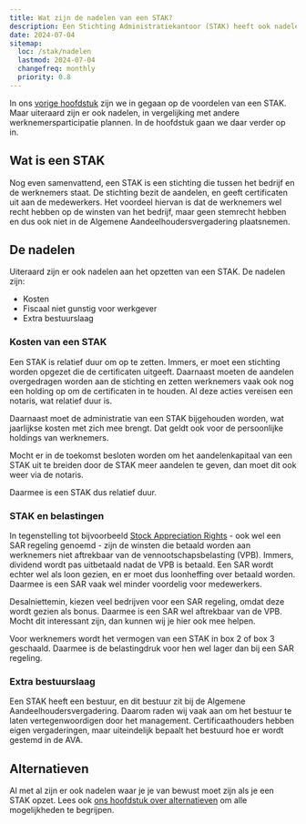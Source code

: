 ```yaml
---
title: Wat zijn de nadelen van een STAK?
description: Een Stichting Administratiekantoor (STAK) heeft ook nadelen die je moet begrijpen. We leggen ze uit.
date: 2024-07-04
sitemap:
  loc: /stak/nadelen
  lastmod: 2024-07-04
  changefreq: monthly
  priority: 0.8
---
```


In ons [vorige hoofdstuk](/stak/voordelen) zijn we in gegaan op de voordelen van een STAK. Maar uiteraard zijn er ook nadelen, in vergelijking met andere werknemersparticipatie plannen. In de hoofdstuk gaan we daar verder op in.

## Wat is een STAK

Nog even samenvattend, een STAK is een stichting die tussen het bedrijf en de werknemers staat. De stichting bezit de aandelen, en geeft certificaten uit aan de medewerkers. Het voordeel hiervan is dat de werknemers wel recht hebben op de winsten van het bedrijf, maar geen stemrecht hebben en dus ook niet in de Algemene Aandeelhoudersvergadering plaatsnemen.

## De nadelen

Uiteraard zijn er ook nadelen aan het opzetten van een STAK. De nadelen zijn:

- Kosten
- Fiscaal niet gunstig voor werkgever
- Extra bestuurslaag

### Kosten van een STAK

Een STAK is relatief duur om op te zetten. Immers, er moet een stichting worden opgezet die de certificaten uitgeeft. Daarnaast moeten de aandelen overgedragen worden aan de stichting en zetten werknemers vaak ook nog een holding op om de certificaten in te houden. Al deze acties vereisen een notaris, wat relatief duur is.

Daarnaast moet de administratie van een STAK bijgehouden worden, wat jaarlijkse kosten met zich mee brengt. Dat geldt ook voor de persoonlijke holdings van werknemers.

Mocht er in de toekomst besloten worden om het aandelenkapitaal van een STAK uit te breiden door de STAK meer aandelen te geven, dan moet dit ook weer via de notaris.

Daarmee is een STAK dus relatief duur.

### STAK en belastingen

In tegenstelling tot bijvoorbeeld [Stock Appreciation Rights](https://rounde.nl/plan/SAR) - ook wel een SAR regeling genoemd - zijn de winsten die betaald worden aan werknemers niet aftrekbaar van de vennootschapsbelasting (VPB). Immers, dividend wordt pas uitbetaald nadat de VPB is betaald. Een SAR wordt echter wel als loon gezien, en er moet dus loonheffing over betaald worden. Daarmee is een SAR vaak wel minder voordelig voor medewerkers.

Desalniettemin, kiezen veel bedrijven voor een SAR regeling, omdat deze wordt gezien als bonus. Daarmee is een SAR wel aftrekbaar van de VPB. Mocht dit interessant zijn, dan kunnen wij je hier ook mee helpen.

Voor werknemers wordt het vermogen van een STAK in box 2 of box 3 geschaald. Daarmee is de belastingdruk voor hen wel lager dan bij een SAR regeling.

### Extra bestuurslaag

Een STAK heeft een bestuur, en dit bestuur zit bij de Algemene Aandeelhoudersvergadering. Daarom raden wij vaak aan om het bestuur te laten vertegenwoordigen door het management. Certificaathouders hebben eigen vergaderingen, maar uiteindelijk bepaalt het bestuurd hoe er wordt gestemd in de AVA.

## Alternatieven

Al met al zijn er ook nadelen waar je je van bewust moet zijn als je een STAK opzet. Lees ook [ons hoofdstuk over alternatieven](/stak/alternatieven) om alle mogelijkheden te begrijpen.
